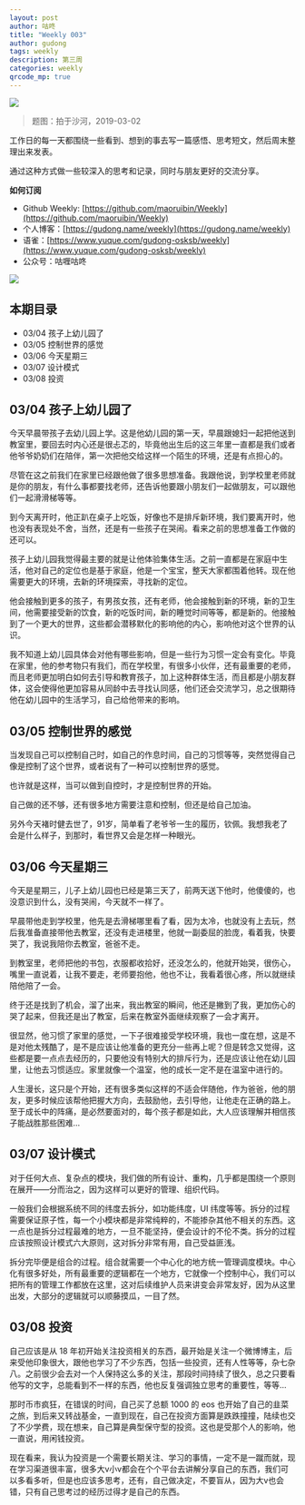 ```yaml
---
layout: post
author: 咕咚
title: "Weekly 003"
author: gudong
tags: weekly
description: 第三周
categories: weekly 
qrcode_mp: true
---
```


![](https://i.loli.net/2019/03/04/5c7d1492ad85e.jpg)

> 题图：拍于沙河，2019-03-02

工作日的每一天都围绕一些看到、想到的事去写一篇感悟、思考短文，然后周末整理出来发表。

通过这种方式做一些较深入的思考和记录，同时与朋友更好的交流分享。

**如何订阅**

- Github Weekly: [https://github.com/maoruibin/Weekly](https://github.com/maoruibin/Weekly)
- 个人博客：[https://gudong.name/weekly](https://gudong.name/weekly)
- 语雀：[https://www.yuque.com/gudong-osksb/weekly](https://www.yuque.com/gudong-osksb/weekly)
- 公众号：咕喱咕咚

![](https://ws3.sinaimg.cn/large/006tNbRwgy1fykl72khq0j305g05g0sq.jpg)


## 本期目录

* 03/04 孩子上幼儿园了
* 03/05 控制世界的感觉
* 03/06 今天星期三
* 03/07 设计模式
* 03/08 投资


## 03/04 孩子上幼儿园了
今天早晨带孩子去幼儿园上学。这是他幼儿园的第一天，早晨跟媳妇一起把他送到教室里，要回去时内心还是很忐忑的，毕竟他出生后的这三年里一直都是我们或者他爷爷奶奶们在陪伴，第一次把他交给这样一个陌生的环境，还是有点担心的。

尽管在这之前我们在家里已经跟他做了很多思想准备。我跟他说，到学校里老师就是你的朋友，有什么事都要找老师，还告诉他要跟小朋友们一起做朋友，可以跟他们一起滑滑梯等等。

到今天离开时，他正趴在桌子上吃饭，好像也不是排斥新环境，我们要离开时，他也没有表现处不舍，当然，还是有一些孩子在哭闹。看来之前的思想准备工作做的还可以。

孩子上幼儿园我觉得最主要的就是让他体验集体生活。之前一直都是在家庭中生活，他对自己的定位也是基于家庭，他是一个宝宝，整天大家都围着他转。现在他需要更大的环境，去新的环境探索，寻找新的定位。

他会接触到更多的孩子，有男孩女孩，还有老师，他会接触到新的环境，新的卫生间，他需要接受新的饮食，新的吃饭时间，新的睡觉时间等等，都是新的。他接触到了一个更大的世界，这些都会潜移默化的影响他的内心，影响他对这个世界的认识。

我不知道上幼儿园具体会对他有哪些影响，但是一些行为习惯一定会有变化。毕竟在家里，他的参考物只有我们，而在学校里，有很多小伙伴，还有最重要的老师，而且老师更加明白如何去引导和教育孩子，加上这种群体生活，而且都是小朋友群体，这会使得他更加容易从同龄中去寻找认同感，他们还会交流学习，总之很期待他在幼儿园中的生活学习，自己给他带来的影响。

## 03/05 控制世界的感觉
当发现自己可以控制自己时，如自己的作息时间，自己的习惯等等，突然觉得自己像是控制了这个世界，或者说有了一种可以控制世界的感觉。

也许就是这样，当可以做到自控时，才是控制世界的开始。

自己做的还不够，还有很多地方需要注意和控制，但还是给自己加油。

另外今天褚时健去世了，91岁，简单看了老爷爷一生的履历，钦佩。我想我老了会是什么样子，到那时，看世界又会是怎样一种眼光。


## 03/06 今天星期三
今天是星期三，儿子上幼儿园也已经是第三天了，前两天送下他时，他傻傻的，也没意识到什么，没有哭闹，今天就不一样了。

早晨带他走到学校里，他先是去滑梯哪里看了看，因为太冷，也就没有上去玩，然后我准备直接带他去教室，还没有走进楼里，他就一副委屈的脸庞，看着我，快要哭了，我说我陪你去教室，爸爸不走。

到教室里，老师把他的书包，衣服都收拾好，还没怎么的，他就开始哭，很伤心，嘴里一直说着，让我不要走，老师要抱他，他也不让，我看着很心疼，所以就继续陪他陪了一会。

终于还是找到了机会，溜了出来，我出教室的瞬间，他还是撇到了我，更加伤心的哭了起来，但我还是出了教室，后来在教室外面继续观察了一会才离开。

很显然，他习惯了家里的感觉，一下子很难接受学校环境，我也一度在想，这是不是对他太残酷了，是不是应该让他准备的更充分一些再上呢？但是转念又觉得，这些都是要一点点去经历的，只要他没有特别大的排斥行为，还是应该让他在幼儿园里，让他去习惯适应。家里就像一个温室，他的成长一定不是在温室中进行的。

人生漫长，这只是个开始，还有很多类似这样的不适会伴随他，作为爸爸，他的朋友，更多时候应该帮他把握大方向，去鼓励他，去引导他，让他走在正确的路上。至于成长中的阵痛，是必然要面对的，每个孩子都是如此，大人应该理解并相信孩子能战胜那些困难…

## 03/07 设计模式 

对于任何大点、复杂点的模块，我们做的所有设计、重构，几乎都是围绕一个原则在展开——分而治之，因为这样可以更好的管理、组织代码。

一般我们会根据系统不同的纬度去拆分，如功能纬度，UI 纬度等等。拆分的过程需要保证原子性，每一个小模块都是非常纯粹的，不能掺杂其他不相关的东西。这一点也是拆分过程最难的地方，一旦不能坚持，便会设计的不伦不类。拆分的过程应该按照设计模式六大原则，这对拆分非常有用，自己受益匪浅。

拆分完毕便是组合的过程。组合就需要一个中心化的地方统一管理调度模块。中心化有很多好处，所有最重要的逻辑都在一个地方，它就像一个控制中心，我们可以把所有的管理工作都放在这里，这对后续维护人员来讲变会非常友好，因为从这里出发，大部分的逻辑就可以顺藤摸瓜，一目了然。


## 03/08 投资
自己应该是从 18 年初开始关注投资相关的东西，最开始是关注一个微博博主，后来受他印象很大，跟他也学习了不少东西，包括一些投资，还有人性等等，杂七杂八。之前很少会去对一个人保持这么多的关注，那段时间持续了很久，总之只要看他写的文字，总能看到不一样的东西，他也反复强调独立思考的重要性，等等…

那时币市疯狂，在错误的时间，自己买了总额 1000 的 eos 也开始了自己的韭菜之旅，到后来又转战基金，一直到现在，自己在投资方面算是跌跌撞撞，陆续也交了不少学费，现在想来，自己算是典型保守型的投资。这也是受那个人的影响，他一直说，用闲钱投资。

现在看来，我认为投资是一个需要长期关注、学习的事情，一定不是一蹴而就，现在学习渠道很丰富，很多大v小v都会在个个平台去讲解分享自己的东西，我们可以多看多听，但是也应该多思考，还有，自己做决定，不要盲从，因为大v也会错，只有自己思考过的经历过得才是自己的东西。

